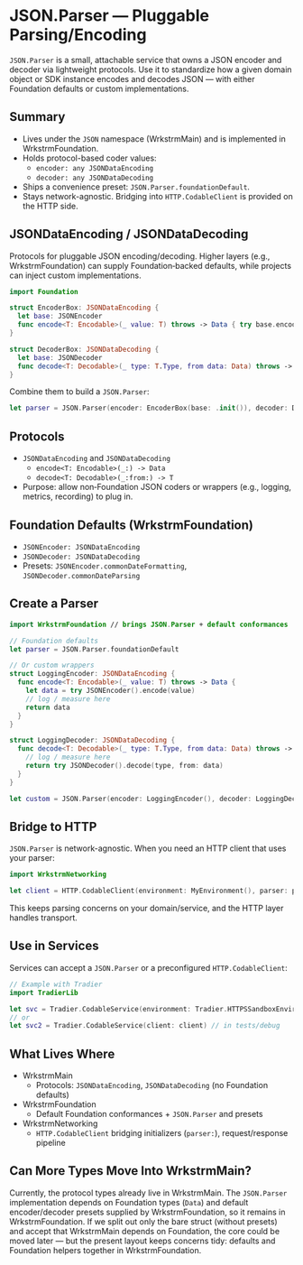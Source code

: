 # JSON.Parser — Pluggable Parsing/Encoding

`JSON.Parser` is a small, attachable service that owns a JSON encoder and decoder via lightweight protocols. Use it to standardize how a given domain object or SDK instance encodes and decodes JSON — with either Foundation defaults or custom implementations.

## Summary

- Lives under the `JSON` namespace (WrkstrmMain) and is implemented in WrkstrmFoundation.
- Holds protocol-based coder values:
  - `encoder: any JSONDataEncoding`
  - `decoder: any JSONDataDecoding`
- Ships a convenience preset: `JSON.Parser.foundationDefault`.
- Stays network-agnostic. Bridging into `HTTP.CodableClient` is provided on the HTTP side.

## JSONDataEncoding / JSONDataDecoding

Protocols for pluggable JSON encoding/decoding. Higher layers (e.g., WrkstrmFoundation) can supply
Foundation‑backed defaults, while projects can inject custom implementations.

```swift
import Foundation

struct EncoderBox: JSONDataEncoding {
  let base: JSONEncoder
  func encode<T: Encodable>(_ value: T) throws -> Data { try base.encode(value) }
}

struct DecoderBox: JSONDataDecoding {
  let base: JSONDecoder
  func decode<T: Decodable>(_ type: T.Type, from data: Data) throws -> T { try base.decode(T.self, from: data) }
}
```

Combine them to build a `JSON.Parser`:

```swift
let parser = JSON.Parser(encoder: EncoderBox(base: .init()), decoder: DecoderBox(base: .init()))
```

## Protocols

- `JSONDataEncoding` and `JSONDataDecoding`
  - `encode<T: Encodable>(_:) -> Data`
  - `decode<T: Decodable>(_:from:) -> T`
- Purpose: allow non‑Foundation JSON coders or wrappers (e.g., logging, metrics, recording) to plug in.

## Foundation Defaults (WrkstrmFoundation)

- `JSONEncoder: JSONDataEncoding`
- `JSONDecoder: JSONDataDecoding`
- Presets: `JSONEncoder.commonDateFormatting`, `JSONDecoder.commonDateParsing`

## Create a Parser

```swift
import WrkstrmFoundation // brings JSON.Parser + default conformances

// Foundation defaults
let parser = JSON.Parser.foundationDefault

// Or custom wrappers
struct LoggingEncoder: JSONDataEncoding {
  func encode<T: Encodable>(_ value: T) throws -> Data {
    let data = try JSONEncoder().encode(value)
    // log / measure here
    return data
  }
}

struct LoggingDecoder: JSONDataDecoding {
  func decode<T: Decodable>(_ type: T.Type, from data: Data) throws -> T {
    // log / measure here
    return try JSONDecoder().decode(type, from: data)
  }
}

let custom = JSON.Parser(encoder: LoggingEncoder(), decoder: LoggingDecoder())
```

## Bridge to HTTP

`JSON.Parser` is network-agnostic. When you need an HTTP client that uses your parser:

```swift
import WrkstrmNetworking

let client = HTTP.CodableClient(environment: MyEnvironment(), parser: parser)
```

This keeps parsing concerns on your domain/service, and the HTTP layer handles transport.

## Use in Services

Services can accept a `JSON.Parser` or a preconfigured `HTTP.CodableClient`:

```swift
// Example with Tradier
import TradierLib

let svc = Tradier.CodableService(environment: Tradier.HTTPSSandboxEnvironment(), json: parser)
// or
let svc2 = Tradier.CodableService(client: client) // in tests/debug
```

## What Lives Where

- WrkstrmMain
  - Protocols: `JSONDataEncoding`, `JSONDataDecoding` (no Foundation defaults)
- WrkstrmFoundation
  - Default Foundation conformances + `JSON.Parser` and presets
- WrkstrmNetworking
  - `HTTP.CodableClient` bridging initializers (`parser:`), request/response pipeline

## Can More Types Move Into WrkstrmMain?

Currently, the protocol types already live in WrkstrmMain. The `JSON.Parser` implementation depends on Foundation types (`Data`) and default encoder/decoder presets supplied by WrkstrmFoundation, so it remains in WrkstrmFoundation. If we split out only the bare struct (without presets) and accept that WrkstrmMain depends on Foundation, the core could be moved later — but the present layout keeps concerns tidy: defaults and Foundation helpers together in WrkstrmFoundation.
